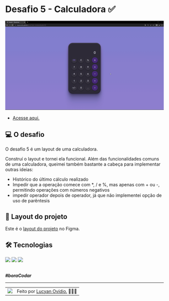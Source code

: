 # Desafio 5 - Calculadora ✅

<img src="./.github/preview-desafio-05.gif" alt="Gif do projeto." />

* <a href="https://lucyanovidio.github.io/boraCodar-rocketseat/desafio-05/">Acesse aqui.</a>

## 💻 O desafio

O desafio 5 é um layout de uma calculadora. 

Construí o layout e tornei ela funcional. Além das funcionalidades comuns de uma calculadora, queimei também bastante a cabeça para implementar outras ideias:
* Histórico do último cálculo realizado
* Impedir que a operação comece com *, / e %, mas apenas com + ou -, permitindo operações com números negativos
* impedir operador depois de operador, já que não implementei opção de uso de parêntesis

## 🎨 Layout do projeto

Este é o <a href="https://www.figma.com/community/file/1202607074523509182">layout do projeto</a> no Figma.

## 🛠 Tecnologias

<div>
    <img src="https://img.shields.io/badge/HTML5-E34F26?style=for-the-badge&logo=html5&logoColor=white" />
    <img src="https://img.shields.io/badge/CSS3-1572B6?style=for-the-badge&logo=css3&logoColor=white" />
    <img src="https://img.shields.io/badge/JavaScript-F7DF1E?style=for-the-badge&logo=javascript&logoColor=black" />
</div>
<br>

***#boraCodar***
<br>

---

<table>
  <tr>
    <td>
      <img src="https://github.com/lucyanovidio.png" width="100px" />
    </td>
    <td>
      Feito por <a href="https://github.com/lucyanovidio">Lucyan Ovídio.</a> 🙋🏿‍♂️
    </td>
  </tr>
</table>
